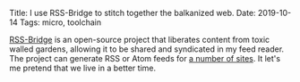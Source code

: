 Title: I use RSS-Bridge to stitch together the balkanized web.
Date: 2019-10-14
Tags: micro, toolchain

[RSS-Bridge](https://github.com/RSS-Bridge/rss-bridge) is an open-source project that liberates content from toxic walled gardens, allowing it to be shared and syndicated in my feed reader. The project can generate RSS or Atom feeds for [a number of sites](https://github.com/RSS-Bridge/rss-bridge/tree/master/bridges). It let's me pretend that we live in a better time.
